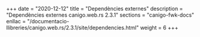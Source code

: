 +++
date        = "2020-12-12"
title       = "Dependències externes"
description = "Dependències externes canigo.web.rs 2.3.1"
sections    = "canigo-fwk-docs"
enllac		= "/documentacio-llibreries/canigo.web.rs/2.3.1/site/dependencies.html"
weight		= 6
+++
